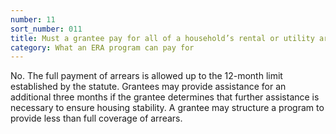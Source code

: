 ```yaml
---
number: 11
sort_number: 011
title: Must a grantee pay for all of a household’s rental or utility arrears?
category: What an ERA program can pay for
---
```


No. The full payment of arrears is allowed up to the 12-month limit established by the statute. Grantees may provide assistance for an additional three months if the grantee determines that further assistance is necessary to ensure housing stability. A grantee may structure a program to provide less than full coverage of arrears. 
